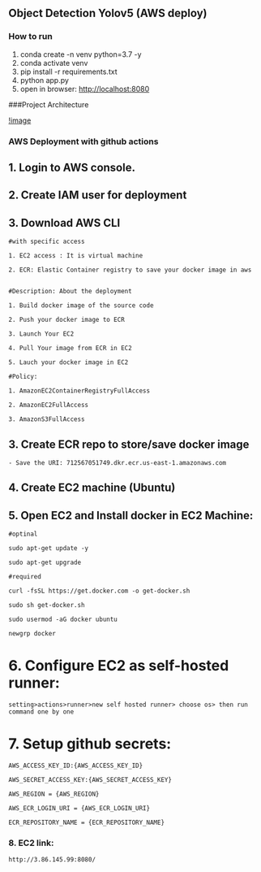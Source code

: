 ## **Object Detection Yolov5 (AWS deploy)**

### How to run

1. conda create -n venv python=3.7 -y
2. conda activate venv
3. pip install -r requirements.txt
4. python app.py
5. open in browser: [http://localhost:8080](http://localhost:8080/)

###Project Architecture

[!image](https://github.com/Arun02DS/Sign_lang_AWS/blob/a5c7fb082e2f2709c1cc598b85b936cc2f0a4673/docs/Project_flowchart.png)

### AWS Deployment with github actions

## 1. Login to AWS console.

## 2. Create IAM user for deployment

## 3. Download AWS CLI

```
#with specific access

1. EC2 access : It is virtual machine

2. ECR: Elastic Container registry to save your docker image in aws


#Description: About the deployment

1. Build docker image of the source code

2. Push your docker image to ECR

3. Launch Your EC2 

4. Pull Your image from ECR in EC2

5. Lauch your docker image in EC2

#Policy:

1. AmazonEC2ContainerRegistryFullAccess

2. AmazonEC2FullAccess

3. AmazonS3FullAccess
```

## 3. Create ECR repo to store/save docker image

```
- Save the URI: 712567051749.dkr.ecr.us-east-1.amazonaws.com
```

## 4. Create EC2 machine (Ubuntu)

## 5. Open EC2 and Install docker in EC2 Machine:

```
#optinal

sudo apt-get update -y

sudo apt-get upgrade

#required

curl -fsSL https://get.docker.com -o get-docker.sh

sudo sh get-docker.sh

sudo usermod -aG docker ubuntu

newgrp docker
```

# 6. Configure EC2 as self-hosted runner:

```
setting>actions>runner>new self hosted runner> choose os> then run command one by one
```

# 7. Setup github secrets:

```
AWS_ACCESS_KEY_ID:{AWS_ACCESS_KEY_ID}

AWS_SECRET_ACCESS_KEY:{AWS_SECRET_ACCESS_KEY}

AWS_REGION = {AWS_REGION}

AWS_ECR_LOGIN_URI = {AWS_ECR_LOGIN_URI}

ECR_REPOSITORY_NAME = {ECR_REPOSITORY_NAME}

```

### 8. EC2 link:

```
http://3.86.145.99:8080/
```
